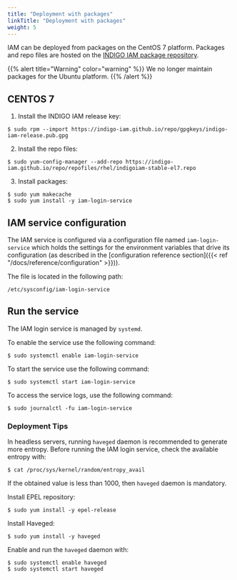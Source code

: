 ```yaml
---
title: "Deployment with packages"
linkTitle: "Deployment with packages"
weight: 5
---
```


IAM can be deployed from packages on the CentOS 7 platform.
Packages and repo files are hosted on the [INDIGO IAM package repository][iam-pkg-repo].

{{% alert title="Warning" color="warning" %}}
We no longer maintain packages for the Ubuntu platform.
{{% /alert %}}

## CENTOS 7

1. Install the INDIGO IAM release key:

  ```shell
  $ sudo rpm --import https://indigo-iam.github.io/repo/gpgkeys/indigo-iam-release.pub.gpg
  ```

2. Install the repo files:

  ```shell
  $ sudo yum-config-manager --add-repo https://indigo-iam.github.io/repo/repofiles/rhel/indigoiam-stable-el7.repo
  ```

3. Install packages:

  ```shell
  $ sudo yum makecache
  $ sudo yum install -y iam-login-service
  ```


## IAM service configuration

The IAM service is configured via a configuration file named `iam-login-service`
which holds the settings for the environment variables that drive its
configuration (as described in the [configuration reference
section]({{< ref "/docs/reference/configuration" >}})).

The file is located in the following path:

```
/etc/sysconfig/iam-login-service
```
## Run the service

The IAM login service is managed by `systemd`.

To enable the service use the following command:

```shell
$ sudo systemctl enable iam-login-service
```

To start the service use the following command:

```shell
$ sudo systemctl start iam-login-service
```

To access the service logs, use the following command:

```shell
$ sudo journalctl -fu iam-login-service
```

### Deployment Tips
In headless servers, running `haveged` daemon is recommended to generate more entropy.
Before running the IAM login service, check the available entropy with:

```shell
$ cat /proc/sys/kernel/random/entropy_avail
```

If the obtained value is less than 1000, then `haveged` daemon is mandatory.

Install EPEL repository:

```shell
$ sudo yum install -y epel-release
```

Install Haveged:

```shell
$ sudo yum install -y haveged
```

Enable and run the `haveged` daemon with:

```shell
$ sudo systemctl enable haveged
$ sudo systemctl start haveged
```

[iam-pkg-repo]: https://indigo-iam.github.io/repo
